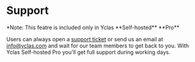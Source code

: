 # Support

\*Note: This featre is included only in Yclas \*\*Self-hosted\*\* \*\*Pro\*\*

Users can always open a [support ticket](https://yclas.com/panel/support/new) or send us an email at info@yclas.com and wait for our team members to get back to you. With Yclas Self-hosted Pro you'll get full support during working days.
